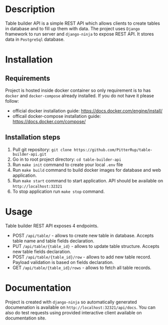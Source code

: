 # Description

Table builder API is a simple REST API which allows clients to create tables in database and to fill up them with data. The project uses `Django` framework to run server and `django-ninja` to expose REST API. It stores data in `PostgreSql` database.

# Installation

## Requirements

Project is hosted inside docker container so only requirement is to has `docker` and `docker-compose` already installed.
If you do not have it please follow:
* official docker installation guide: https://docs.docker.com/engine/install/
* officail docker-compose installation guide: https://docs.docker.com/compose/

## Installation steps

1. Pull git repository: `git clone https://github.com/PitterRup/table-builder-api.git`
2. Go in to root project directory: `cd table-builder-api`
3. Run `make init` command to create your local `.env` file
4. Run `make build` command to build docker images for database and web application.
5. Run `make start` command to start application. API should be available on `http://localhost:32321`
6. To stop application run `make stop` command.

# Usage

Table builder REST API exposes 4 endpoints.

* POST `/api/table/` - allows to create new table in database. Accepts table name and table fields declaration.
* PUT `/api/table/{table_id}` - allows to update table structure. Accepts new table fields declaration.
* POST `/api/table/{table_id}/row` - allows to add new table record. Payload validation is based on fields declaration.
* GET `/api/table/{table_id}/rows` - allows to fetch all table records.

# Documentation

Project is created with `django-ninja` so automatically generated documenation is available on `http://localhost:32321/api/docs`. You can also do test requests using provided interactive client available on documentation site.
